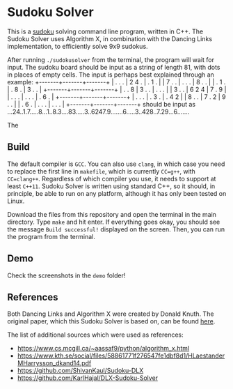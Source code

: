# Sudoku Solver #

This is a [sudoku] solving command line program, written in C++. The Sudoku Solver uses Algorithm X, in combination with the Dancing Links implementation, to efficiently solve 9x9 sudokus.

After running `./sudokusolver` from the terminal, the program will wait for input. The sudoku board should be input as a string of length 81, with dots in places of empty cells. The input is perhaps best explained through an example:
+-------+-------+-------+
| . . . | 2 4 . | . 1 . |
| 7 . . | . . . | 8 . . |
| . 1 . | . 8 . | 3 . . |
+-------+-------+-------+
| . . 8 | 3 . . | . . . |
| 3 . . | 6 2 4 | 7 . 9 |
| . . . | . . . | . 6 . |
+-------+-------+-------+
| . . . | . 3 . | . 4 2 |
| 8 . . | 7 . 2 | 9 . . |
| . 6 . | . . . | . . . |
+-------+-------+-------+
should be input as 
...24..1.7.....8...1..8.3....83.....3..6247.9.......6.....3..428..7.29...6.......

The 

## Build ##

The default compiler is `GCC`. You can also use `clang`, in which case you need to replace the first line in `makefile`, which is currently `CC=g++`, with `CC=clang++`. Regardless of which compiler you use, it needs to support at least `C++11`. Sudoku Solver is written using standard C++, so it should, in principle, be able to run on any platform, although it has only been tested on Linux.

Download the files from this repository and open the terminal in the main directory. Type `make` and hit enter. If everything goes okay, you should see the message `Build successful!` displayed on the screen. Then, you can run the program from the terminal.

## Demo ##

Check the screenshots in the `demo` folder!

## References ##

Both Dancing Links and Algorithm X were created by Donald Knuth. The original paper, which this Sudoku Solver is based on, can be found [here].

The list of additional sources which were used as references:
- https://www.cs.mcgill.ca/~aassaf9/python/algorithm_x.html
- https://www.kth.se/social/files/58861771f276547fe1dbf8d1/HLaestanderMHarrysson_dkand14.pdf
- https://github.com/ShivanKaul/Sudoku-DLX
- https://github.com/KarlHajal/DLX-Sudoku-Solver

[sudoku]: https://en.wikipedia.org/wiki/Sudoku
[here]: https://www.ocf.berkeley.edu/~jchu/publicportal/sudoku/0011047.pdf
